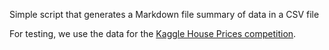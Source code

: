 Simple script that generates a Markdown file summary of data in a CSV file

For testing, we use the data for the [Kaggle House Prices competition](https://www.kaggle.com/c/house-prices-advanced-regression-techniques).
